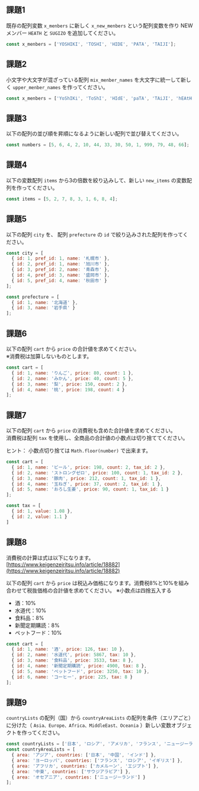 ## 課題1

既存の配列変数 `x_menbers` に新しく `x_new_menbers` という配列変数を作り NEWメンバー `HEATH` と `SUGIZO` を追加してください。

```javascript
const x_menbers = ['YOSHIKI', 'TOSHI', 'HIDE', 'PATA', 'TAIJI'];
```

## 課題2

小文字や大文字が混ざっている配列 `mix_menber_names` を大文字に統一して新しく `upper_menber_names` を作ってください。

```javascript
const x_menbers = ['YoShIKi', 'ToShI', 'HIdE', 'paTA', 'TAiJI', 'hEAtH', 'sUGIzo'];
```

## 課題3

以下の配列の並び順を昇順になるように新しい配列で並び替えてください。

```javascript
const numbers = [5, 6, 4, 2, 10, 44, 33, 30, 50, 1, 999, 79, 48, 66];
```

## 課題4

以下の変数配列 `items` から3の倍数を絞り込みして、新しい `new_items` の変数配列を作ってください。

```javascript
const items = [5, 2, 7, 8, 3, 1, 6, 8, 4];
```

## 課題5

以下の配列 `city` を、 配列 `prefecture` の `id` で絞り込みされた配列を作ってください。

```javascript
const city = [
  { id: 1, pref_id: 1, name: '札幌市' },
  { id: 2, pref_id: 1, name: '旭川市' },
  { id: 3, pref_id: 2, name: '青森市' },
  { id: 4, pref_id: 3, name: '盛岡市' },
  { id: 5, pref_id: 4, name: '秋田市' }
];

const prefecture = [
  { id: 1, name: '北海道' },
  { id: 3, name: '岩手県' }
];
```

## 課題6

以下の配列 `cart` から `price` の合計値を求めてください。  
※消費税は加算しないものとします。

```javascript
const cart = [
  { id: 1, name: 'りんご', price: 80, count: 1 },
  { id: 2, name: 'みかん', price: 40, count: 5 },
  { id: 3, name: '梨', price: 150, count: 2 },
  { id: 4, name: '桃', price: 198, count: 4 }
];
```

## 課題7

以下の配列 `cart` から `price` の消費税も含めた合計値を求めてください。  
消費税は配列 `tax` を使用し、全商品の合計値の小数点は切り捨ててください。

ヒント： 小数点切り捨ては `Math.floor(number)` で出来ます。

```javascript
const cart = [
  { id: 1, name: 'ビール', price: 198, count: 2, tax_id: 2 },
  { id: 2, name: 'ストロングゼロ', price: 100, count: 1, tax_id: 2 },
  { id: 3, name: '豚肉', price: 212, count: 1, tax_id: 1 },
  { id: 4, name: '玉ねぎ', price: 37, count: 2, tax_id: 1 },
  { id: 5, name: 'おろし生姜', price: 90, count: 1, tax_id: 1 }
];

const tax = [
  { id: 1, value: 1.08 },
  { id: 2, value: 1.1 }
]
```


## 課題8

消費税の計算は式は以下になります。  
[https://www.keigenzeiritsu.info/article/18882](https://www.keigenzeiritsu.info/article/18882)

以下の配列 `cart` から `price` は税込み価格になります。消費税8%と10%を組み合わせて税抜価格の合計値を求めてください。
※小数点は四捨五入する

- 酒：10%
- 水道代：10%
- 食料品：8%
- 新聞定期購読：8%
- ペットフード：10%

```javascript
const cart = [
  { id: 1, name: '酒', price: 126, tax: 10 },
  { id: 2, name: '水道代', price: 5867, tax: 10 },
  { id: 3, name: '食料品', price: 3533, tax: 8 },
  { id: 4, name: '新聞定期購読', price: 4900, tax: 8 },
  { id: 5, name: 'ペットフード', price: 3250, tax: 10 },
  { id: 6, name: 'コーヒー', price: 225, tax: 8 }
];
```

## 課題9

`countryLists` の配列（国）から `countryAreaLists` の配列を条件（エリアごと）に分けた（ `Asia、Europe、Africa、MiddleEast、Oceania` ）新しい変数オブジェクトを作ってください。

```javascript
const countryLists = ['日本', 'ロシア', 'アメリカ', 'フランス', 'ニュージーランド', 'エジプト', '中国', 'インド', 'サウジアラビア', 'カメルーン', 'イギリス'];
const countryAreaLists = [
  { area: 'アジア', countries: ['日本', '中国', 'インド'] },
  { area: 'ヨーロッパ', countries: ['フランス', 'ロシア', 'イギリス'] },
  { area: 'アフリカ', countries: ['カメルーン', 'エジプト'] },
  { area: '中東', countries: ['サウジアラビア'] },
  { area: 'オセアニア', countries: ['ニュージーランド'] }
];
```
